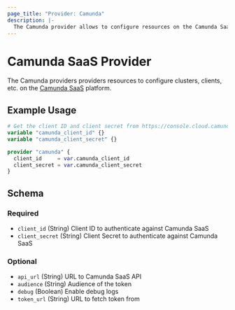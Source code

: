 ```yaml
---
page_title: "Provider: Camunda"
description: |-
  The Camunda provider allows to configure resources on the Camunda SaaS platform.
---
```


# Camunda SaaS Provider

The Camunda providers providers resources to configure clusters, clients, etc.
on the [Camunda SaaS](https://camunda.com/platform/) platform.

## Example Usage

```terraform
# Get the client ID and client secret from https://console.cloud.camunda.io/
variable "camunda_client_id" {}
variable "camunda_client_secret" {}

provider "camunda" {
  client_id     = var.camunda_client_id
  client_secret = var.camunda_client_secret
}
```

<!-- schema generated by tfplugindocs -->
## Schema

### Required

- `client_id` (String) Client ID to authenticate against Camunda SaaS
- `client_secret` (String) Client Secret to authenticate against Camunda SaaS

### Optional

- `api_url` (String) URL to Camunda SaaS API
- `audience` (String) Audience of the token
- `debug` (Boolean) Enable debug logs
- `token_url` (String) URL to fetch token from
